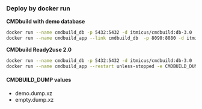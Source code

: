 ### Deploy by docker run
**CMDbuild with demo database**  
```bash
docker run --name cmdbuild_db -p 5432:5432 -d itmicus/cmdbuild:db-3.0
docker run --name cmdbuild_app --link cmdbuild_db  -p 8090:8080 -d itmicus/cmdbuild:app-3.2.1
```

**CMDbuild Ready2use 2.0**  
```bash  
docker run --name cmdbuild_db -p 5432:5432 -d itmicus/cmdbuild:db-3.0
docker run --name cmdbuild_app --restart unless-stopped -e CMDBUILD_DUMP="ready2use_demo.dump.xz" --link cmdbuild_db  -p 8090:8080 -d itmicus/cmdbuild:r2u-2.0-3.2.1
```  

#### CMDBUILD_DUMP values
* demo.dump.xz
* empty.dump.xz
